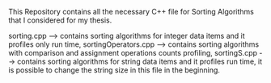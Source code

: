 This Repository contains all the necessary C++ file for Sorting Algorithms that I considered for my thesis. 

sorting.cpp --> contains sorting algorithms for integer data items and it profiles only run time,
sortingOperators.cpp --> contains sorting algorithms with comparison and assignment operations counts profiling,
sortingS.cpp --> contains sorting algorithms for string data items and it profiles run time, it is possible to change the string size in this file in the beginning.